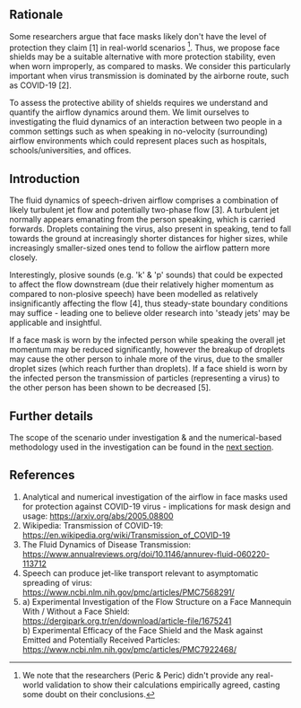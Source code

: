 ## Rationale
Some researchers argue that face masks likely don't have the level of protection they claim [1] in real-world scenarios [^1]. Thus, we propose face shields may be a suitable alternative with more protection stability, even when worn improperly, as compared to masks. We consider this particularly important when virus transmission is dominated by the airborne route, such as COVID-19 [2].

To assess the protective ability of shields requires we understand and quantify the airflow dynamics around them. We limit ourselves to investigating the fluid dynamics of an interaction between two people in a common settings such as when speaking in no-velocity (surrounding) airflow environments which could represent places such as hospitals, schools/universities, and offices.

## Introduction
The fluid dynamics of speech-driven airflow comprises a combination of likely turbulent jet flow and potentially two-phase flow [3]. A turbulent jet normally appears emanating from the person speaking, which is carried forwards. Droplets containing the virus, also present in speaking, tend to fall towards the ground at increasingly shorter distances for higher sizes, while increasingly smaller-sized ones tend to follow the airflow pattern more closely.

Interestingly, plosive sounds (e.g. 'k' & 'p' sounds) that could be expected to affect the flow downstream (due their relatively higher momentum as compared to non-plosive speech) have been modelled as relatively insignificantly affecting the flow [4], thus steady-state boundary conditions may suffice - leading one to believe older research into 'steady jets' may be applicable and insightful. 

If a face mask is worn by the infected person while speaking the overall jet momentum may be reduced significantly, however the breakup of droplets may cause the other person to inhale more of the virus, due to the smaller droplet sizes (which reach further than droplets). If a face shield is worn by the infected person the transmission of particles (representing a virus) to the other person has been shown to be decreased [5].

## Further details
The scope of the scenario under investigation & and the numerical-based methodology used in the investigation can be found in the [next section](https://github.com/TessellateDataScience/faceShieldOptimisations/blob/main/2_scope-methodology.md).

## References
1. Analytical and numerical investigation of the airflow in face masks used for protection against COVID-19 virus - implications for mask design and usage: https://arxiv.org/abs/2005.08800  
2. Wikipedia: Transmission of COVID-19: https://en.wikipedia.org/wiki/Transmission_of_COVID-19  
3. The Fluid Dynamics of Disease Transmission: https://www.annualreviews.org/doi/10.1146/annurev-fluid-060220-113712  
4. Speech can produce jet-like transport relevant to asymptomatic spreading of virus: https://www.ncbi.nlm.nih.gov/pmc/articles/PMC7568291/  
5.  a) Experimental Investigation of the Flow Structure on a Face Mannequin With / Without a Face Shield: https://dergipark.org.tr/en/download/article-file/1675241  
    b) Experimental Efficacy of the Face Shield and the Mask against Emitted and Potentially Received Particles: https://www.ncbi.nlm.nih.gov/pmc/articles/PMC7922468/  
    
[^1]: We note that the researchers (Peric & Peric) didn't provide any real-world validation to show their calculations empirically agreed, casting some doubt on their conclusions.
